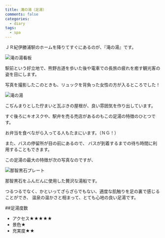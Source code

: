 ```yaml
---
title: 滝の湯（足湯）
comments: false
categories:
  - diary
tags:
  - spa
---
```


ＪＲ紀伊勝浦駅のホームを降りてすぐにあるのが、『滝の湯』です。

![滝の湯看板][1]

駅前という好立地で、熊野古道を歩いた後や電車での長旅の疲れを癒す観光客の姿を目にします。

写真を撮影したこのときも、リュックを背負った女性の方が入るところでした！

![滝の湯][2]

こぢんまりとした佇まいと瓦ぶきの屋根が、良い雰囲気を作り出しています。

すぐ後ろにキオスクや、駅弁を売る売店があるのもこの足湯の特徴のひとつです。

お弁当を食べながら入ってる人もたまにいます。（ＮＧ！）

また、バスの停留所が目の前にあるので、
バスが到着するまでの待ち時間に利用することもできます。

この足湯の最大の特徴が次の写真なのですが、

![那智黒石プレート][3]

那智黒石をふんだんに使用した贅沢な湯船です。

つるつるでなく、かといってざらざらでもない、適度な肌触りを足の裏で感じることができ、
温泉の温かさと相まって、とても心地の良い足湯です。

##足湯度数

- アクセス★★★★★
- 景色★
- 充実度★★

[1]: /img/uploads/2009/09/taki-foot-spa-1.jpg
[2]: /img/uploads/2009/09/taki-foot-spa-2.jpg
[3]: /img/uploads/2009/09/taki-foot-spa-3.jpg
